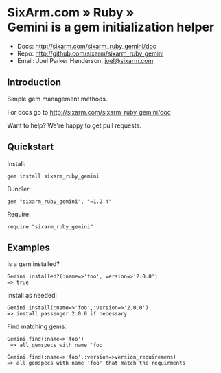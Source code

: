 # SixArm.com » Ruby » <br> Gemini is a gem initialization helper

* Docs: <http://sixarm.com/sixarm_ruby_gemini/doc>
* Repo: <http://github.com/sixarm/sixarm_ruby_gemini>
* Email: Joel Parker Henderson, <joel@sixarm.com>


## Introduction

Simple gem management methods.

For docs go to <http://sixarm.com/sixarm_ruby_gemini/doc>

Want to help? We're happy to get pull requests.



## Quickstart

Install:

    gem install sixarm_ruby_gemini

Bundler:

    gem "sixarm_ruby_gemini", "=1.2.4"

Require:

    require "sixarm_ruby_gemini"


## Examples

Is a gem installed?

    Gemini.installed?(:name=>'foo',:version=>'2.0.0')
    => true

Install as needed:

    Gemini.install(:name=>'foo',:version=>'2.0.0')
    => install passenger 2.0.0 if necessary

Find matching gems:

    Gemini.find(:name=>'foo')
     => all gemspecs with name 'foo'

    Gemini.find(:name=>'foo',:version=>version_requiremens)
    => all gemspecs with name 'foo' that match the requirments

